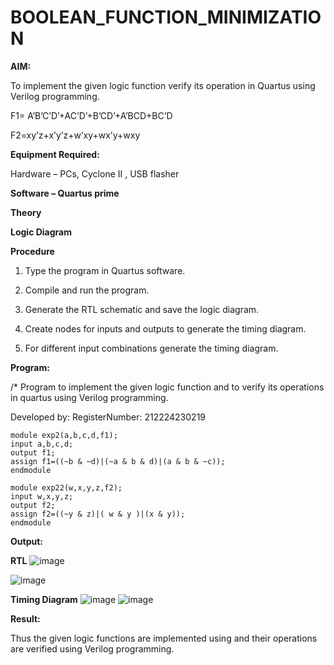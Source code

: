 # BOOLEAN_FUNCTION_MINIMIZATION

**AIM:**

To implement the given logic function verify its operation in Quartus using Verilog programming.

F1= A’B’C’D’+AC’D’+B’CD’+A’BCD+BC’D 

F2=xy’z+x’y’z+w’xy+wx’y+wxy

**Equipment Required:**

Hardware – PCs, Cyclone II , USB flasher

**Software – Quartus prime**

**Theory**

**Logic Diagram**

**Procedure**

1.	Type the program in Quartus software.

2.	Compile and run the program.

3.	Generate the RTL schematic and save the logic diagram.

4.	Create nodes for inputs and outputs to generate the timing diagram.

5.	For different input combinations generate the timing diagram.


**Program:**

/* Program to implement the given logic function and to verify its operations in quartus using Verilog programming. 

Developed by: RegisterNumber: 212224230219
```
module exp2(a,b,c,d,f1);
input a,b,c,d;
output f1;
assign f1=((~b & ~d)|(~a & b & d)|(a & b & ~c));
endmodule

module exp22(w,x,y,z,f2);
input w,x,y,z;
output f2;
assign f2=((~y & z)|( w & y )|(x & y));
endmodule
```

**Output:**

**RTL**
![image](https://github.com/user-attachments/assets/010bf6ca-00ed-4250-b62c-eb103ef1af46)

![image](https://github.com/user-attachments/assets/9191b265-e794-47ca-b384-0d329d61cb02)

**Timing Diagram**
![image](https://github.com/user-attachments/assets/8e3dcbf2-7cdd-4ac2-b1b6-02dcb15a4461)
![image](https://github.com/user-attachments/assets/c5e366a4-36db-4552-b492-0f5ca4ea9196)



**Result:**

Thus the given logic functions are implemented using and their operations are verified using Verilog programming.

